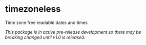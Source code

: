 # timezoneless

Time zone free readable dates and times

_This package is in active pre-release development so there may be breaking changed until v1.0 is released._
